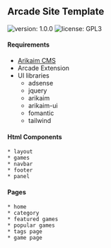## Arcade Site Template
![version: 1.0.0](https://img.shields.io/github/release/arikaim/arcade-template.svg)
![license: GPL3](https://img.shields.io/badge/License-GPLv3-blue.svg)


#### Requirements 
  * [Arikaim CMS](https://github.com/arikaim/arikaim)
  * Arcade Extension
  * UI libraries
    * adsense
    * jquery
    * arikaim
    * arikaim-ui
    * fomantic
    * tailwind

#### Html Components
    * layout
    * games
    * navbar
    * footer
    * panel

#### Pages
    * home
    * category
    * featured games
    * popular games
    * tags page
    * game page

